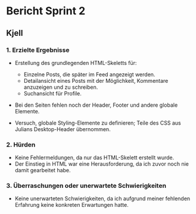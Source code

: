 # Bericht Sprint 2

## Kjell

### 1. Erzielte Ergebnisse

* Erstellung des grundlegenden HTML-Skeletts für:

    * Einzelne Posts, die später im Feed angezeigt werden.
    * Detailansicht eines Posts mit der Möglichkeit, Kommentare anzuzeigen und zu schreiben.
    * Suchansicht für Profile.
* Bei den Seiten fehlen noch der Header, Footer und andere globale Elemente.
* Versuch, globale Styling-Elemente zu definieren; Teile des CSS aus Julians Desktop-Header übernommen.

### 2. Hürden

* Keine Fehlermeldungen, da nur das HTML-Skelett erstellt wurde.
* Der Einstieg in HTML war eine Herausforderung, da ich zuvor noch nie damit gearbeitet habe.

### 3. Überraschungen oder unerwartete Schwierigkeiten

* Keine unerwarteten Schwierigkeiten, da ich aufgrund meiner fehlenden Erfahrung keine konkreten Erwartungen hatte.
